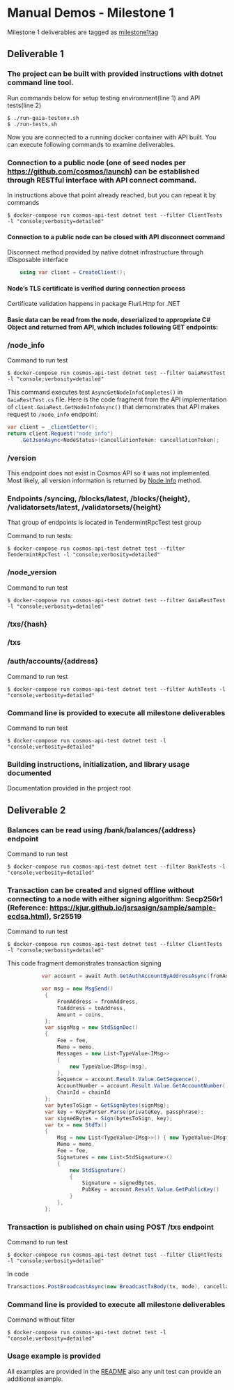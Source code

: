 # Manual Demos - Milestone 1

Milestone 1 deliverables are tagged as [milestone1tag](https://github.com/usetech-llc/cosmos_api_dotnet/tree/milestone1tag)

## Deliverable 1

### The project can be built with provided instructions with dotnet command line tool.

Run commands below for setup testing environment(line 1) and API tests(line 2)
```
$ ./run-gaia-testenv.sh
$ ./run-tests.sh
```

Now you are connected to a running docker container with API built. You can execute following commands to examine deliverables.

### Connection to a public node (one of seed nodes per https://github.com/cosmos/launch) can be established through RESTful interface with API connect command.

In instructions above that point already reached, but you can repeat it by commands

```
$ docker-compose run cosmos-api-test dotnet test --filter ClientTests -l "console;verbosity=detailed"
```

#### Connection to a public node can be closed with API disconnect command

Disconnect method provided by native dotnet infrastructure through IDisposable interface

```csharp
	using var client = CreateClient();
```

#### Node’s TLS certificate is verified during connection process

Certificate validation happens in package Flurl.Http for .NET

#### Basic data can be read from the node, deserialized to appropriate C# Object and returned from API, which includes following GET endpoints:

### /node_info

Command to run test
```
$ docker-compose run cosmos-api-test dotnet test --filter GaiaRestTest -l "console;verbosity=detailed"
```

This command executes test `AsyncGetNodeInfoCompletes()` in `GaiaRestTest.cs` file. 
Here is the code fragment from the API implementation of `client.GaiaRest.GetNodeInfoAsync()` that demonstrates that API makes request to `/node_info` endpoint:
```csharp
var client = _clientGetter();
return client.Request("node_info")
    .GetJsonAsync<NodeStatus>(cancellationToken: cancellationToken);
```

### /version

This endpoint does not exist in Cosmos API so it was not implemented. Most likely, all version information is returned by [Node Info](../README.md#node-info) method.

### Endpoints /syncing, /blocks/latest, /blocks/{height}, /validatorsets/latest, /validatorsets/{height}

That group of endpoints is located in TendermintRpcTest test group

Command to run tests:
```
$ docker-compose run cosmos-api-test dotnet test --filter TendermintRpcTest -l "console;verbosity=detailed"
```

### /node_version

Command to run test
```
$ docker-compose run cosmos-api-test dotnet test --filter GaiaRestTest -l "console;verbosity=detailed"
```

### /txs/{hash}

### /txs

### /auth/accounts/{address}

Command to run test
```
$ docker-compose run cosmos-api-test dotnet test --filter AuthTests -l "console;verbosity=detailed"
```

### Command line is provided to execute all milestone deliverables

Command to run test
```
$ docker-compose run cosmos-api-test dotnet test -l "console;verbosity=detailed"
```

### Building instructions, initialization, and library usage documented

Documentation provided in the project root



## Deliverable 2

### Balances can be read using /bank/balances/{address} endpoint

Command to run test
```
$ docker-compose run cosmos-api-test dotnet test --filter BankTests -l "console;verbosity=detailed"
```

### Transaction can be created and signed offline without connecting to a node with either signing algorithm: Secp256r1 (Reference: https://kjur.github.io/jsrsasign/sample/sample-ecdsa.html), Sr25519

Command to run test
```
$ docker-compose run cosmos-api-test dotnet test --filter ClientTests -l "console;verbosity=detailed"
```

This code fragment demonstrates transaction signing 
```csharp
           var account = await Auth.GetAuthAccountByAddressAsync(fromAddress, cancellationToken);

           var msg = new MsgSend()
            {
                FromAddress = fromAddress,
                ToAddress = toAddress,
                Amount = coins,
            };
            var signMsg = new StdSignDoc()
            {
                Fee = fee,
                Memo = memo,
                Messages = new List<TypeValue<IMsg>>
                {
                    new TypeValue<IMsg>(msg), 
                },
                Sequence = account.Result.Value.GetSequence(),
                AccountNumber = account.Result.Value.GetAccountNumber(),
                ChainId = chainId
            };
            var bytesToSign = GetSignBytes(signMsg);
            var key = KeysParser.Parse(privateKey, passphrase);
            var signedBytes = Sign(bytesToSign, key);
            var tx = new StdTx()
            {
                Msg = new List<TypeValue<IMsg>>() { new TypeValue<IMsg>(msg) },
                Memo = memo,
                Fee = fee,
                Signatures = new List<StdSignature>()
                {
                    new StdSignature()
                    {
                        Signature = signedBytes,
                        PubKey = account.Result.Value.GetPublicKey()
                    }
                },
            };
```

### Transaction is published on chain using POST /txs endpoint

Command to run test
```
$ docker-compose run cosmos-api-test dotnet test --filter ClientTests -l "console;verbosity=detailed"
```

In code 
```csharp
Transactions.PostBroadcastAsync(new BroadcastTxBody(tx, mode), cancellationToken);
```

### Command line is provided to execute all milestone deliverables

Command without filter
```
$ docker-compose run cosmos-api-test dotnet test -l "console;verbosity=detailed"
```

### Usage example is provided

All examples are provided in the [README](../README.md) also any unit test can provide an additional example.

